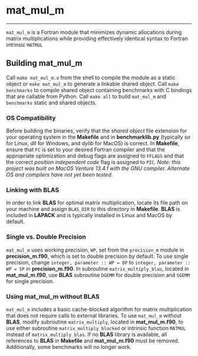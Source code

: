 
# mat_mul_m
---
 `mat_mul_m` is a Fortran module that minimizes dynamic allocations during matrix multiplications while providing effectively identical syntax to Fortran intrinsic `MATMUL`

 ## Building mat_mul_m
 Call `make mat_mul_m.o` from the shell to compile the module as a static object or `make mat_mul_m` to generate a linkable shared object. Call `make benchmarks` to compile shared object containing benchmarks with C bindings that are callable from Python. Call `make all` to build `mat_mul_m` and `benchmarks` static and shared objects.

 ### OS Compatibility
 Before building the binaries, verify that the *shared object* file extension for your operating system in the **Makefile** and in **benchmarklib.py** (typically *so* for Linux, *dll* for Windows, and *dylib* for MacOS) is correct. In **Makefile**, ensure that `FC` is set to your desired Fortran compiler and that the appropriate optimization and debug flags are assigned to `FFLAGS` and that the correct *position independent code* flag is assigned to `PIC`. 
 *Note: this project was built on MacOS Venture 13.4.1 with the GNU compiler. Alternate OS and compilers have not yet been tested.*

 ### Linking with BLAS
 In order to link **BLAS** for optimal matrix multiplication, locate its file path on your machine and assign `BLAS_DIR` to this directory in **Makefile**. **BLAS** is included in **LAPACK** and is typically installed in Linux and MacOS by default.

 ### Single vs. Double Precision
 `mat_mul_m` uses working precision, `WP`, set from the `precision_m` module in **precision_m.f90**, which  is set to double precision by default. To use single precision, change `integer, parameter :: WP = DP` to `integer, parameter :: WP = SP` in **precision_m.f90**. In subroutine `matrix_multiply_blas`, located in **mat_mul_m.f90**, use **BLAS** subroutine `DGEMM` for double precision and `SGEMM` for single precision.


### Using mat_mul_m without BLAS
`mat_mul_m` includes a basic cache-blocked algorithm for matrix multiplication that does not require calls to external libraries. To use `mat_mul_m` without **BLAS**, modify subroutine `matrix_multiply`, located in **mat_mul_m.f90**, to use either subroutine `matrix_multiply_blocked` or intrinsic function `MATMUL` instead of `matrix_multiply_blas`. If no **BLAS** library is available, all references to **BLAS** in **Makefile** and **mat_mul_m.f90** must be removed. Additionally, some benchmarks will no longer work.

 